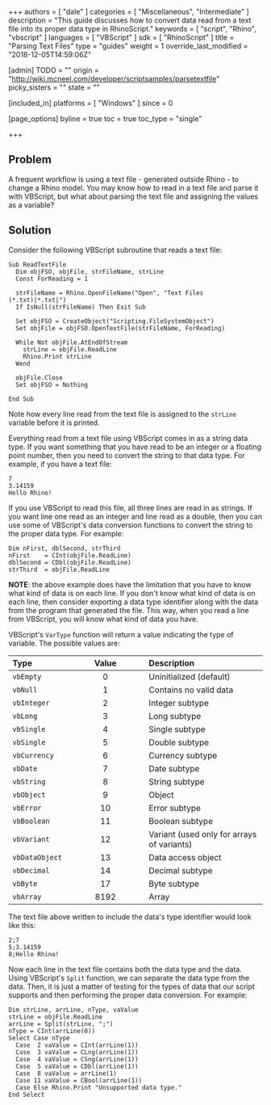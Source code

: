 +++
authors = [ "dale" ]
categories = [ "Miscellaneous", "Intermediate" ]
description = "This guide discusses how to convert data read from a text file into its proper data type in RhinoScript."
keywords = [ "script", "Rhino", "vbscript" ]
languages = [ "VBScript" ]
sdk = [ "RhinoScript" ]
title = "Parsing Text Files"
type = "guides"
weight = 1
override_last_modified = "2018-12-05T14:59:06Z"

[admin]
TODO = ""
origin = "http://wiki.mcneel.com/developer/scriptsamples/parsetextfile"
picky_sisters = ""
state = ""

[included_in]
platforms = [ "Windows" ]
since = 0

[page_options]
byline = true
toc = true
toc_type = "single"

+++

 
## Problem

A frequent workflow is using a text file - generated outside Rhino - to change a Rhino model.  You may know how to read in a text file and parse it with VBScript, but what about parsing the text file and assigning the values as a variable?

## Solution

Consider the following VBScript subroutine that reads a text file:

```vbnet
Sub ReadTextFile
  Dim objFSO, objFile, strFileName, strLine
  Const ForReading = 1

  strFileName = Rhino.OpenFileName("Open", "Text Files (*.txt)|*.txt|")
  If IsNull(strFileName) Then Exit Sub

  Set objFSO = CreateObject("Scripting.FileSystemObject")
  Set objFile = objFSO.OpenTextFile(strFileName, ForReading)

  While Not objFile.AtEndOfStream
    strLine = objFile.ReadLine
    Rhino.Print strLine
  Wend

  objFile.Close
  Set objFSO = Nothing

End Sub
```

Note how every line read from the text file is assigned to the `strLine` variable before it is printed.

Everything read from a text file using VBScript comes in as a string data type.  If you want something that you have read to be an integer or a floating point number, then you need to convert the string to that data type. For example, if you have a text file:

```
7
3.14159
Hello Rhino!
```

If you use VBScript to read this file, all three lines are read in as strings.  If you want line one read as an integer and line read as a double, then you can use some of VBScript's data conversion functions to convert the string to the proper data type.  For example:

```vbnet
Dim nFirst, dblSecond, strThird
nFirst    = CInt(objFile.ReadLine)
dblSecond = CDbl(objFile.ReadLine)
strThird  = objFile.ReadLine
```

**NOTE**: the above example does have the limitation that you have to know what kind of data is on each line. If you don't know what kind of data is on each line, then consider exporting a data type identifier along with the data from the program that generated the file.  This way, when you read a line from VBScript, you will know what kind of data you have.

VBScript's `VarType` function will return a value indicating the type of variable.  The possible values are:

| Type | | | |  Value | | | | Description |
|:--------|:-:|:-:|:-:|:-------:|:-:|:-:|:-:|:--------|
| `vbEmpty`   | | | | 0   | | | | Uninitialized (default)   |
| `vbNull`   | | | | 1   | | | | Contains no valid data   |
| `vbInteger`   | | | | 2   | | | | Integer subtype   |
| `vbLong`   | | | | 3   | | | | Long subtype   |
| `vbSingle`   | | | | 4   | | | | Single subtype   |
| `vbSingle`   | | | | 5   | | | | Double subtype   |
| `vbCurrency`   | | | | 6   | | | | Currency subtype   |
| `vbDate`   | | | | 7   | | | | Date subtype   |
| `vbString`   | | | | 8   | | | | String subtype   |
| `vbObject`   | | | | 9   | | | | Object   |
| `vbError`   | | | | 10   | | | | Error subtype   |
| `vbBoolean`   | | | | 11   | | | | Boolean subtype   |
| `vbVariant`   | | | | 12   | | | | Variant (used only for arrays of variants)   |
| `vbDataObject`   | | | | 13   | | | | Data access object   |
| `vbDecimal`   | | | | 14   | | | | Decimal subtype   |
| `vbByte`    | | | | 17   | | | | Byte subtype   |
| `vbArray`   | | | | 8192   | | | | Array   |


The text file above written to include the data's type identifier would look like this:

```
2;7
5;3.14159
8;Hello Rhino!
```

Now each line in the text file contains both the data type and the data.  Using VBScript's `Split` function, we can separate the data type from the data.  Then, it is just a matter of testing for the types of data that our script supports and then performing the proper data conversion.  For example:

```vbnet
Dim strLine, arrLine, nType, vaValue
strLine = objFile.ReadLine
arrLine = Split(strLine, ";")
nType = CInt(arrLine(0))
Select Case nType
  Case  2 vaValue = CInt(arrLine(1))
  Case  3 vaValue = CLng(arrLine(1))
  Case  4 vaValue = CSng(arrLine(1))
  Case  5 vaValue = CDbl(arrLine(1))
  Case  8 vaValue = arrLine(1)
  Case 11 vaValue = CBool(arrLine(1))
  Case Else Rhino.Print "Unsupported data type."
End Select
```
